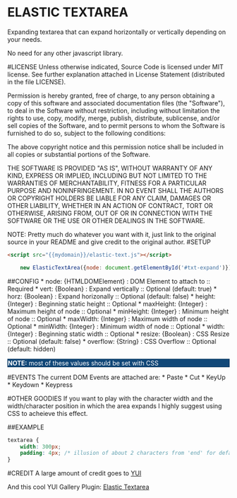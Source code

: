ELASTIC TEXTAREA
=================
Expanding textarea that can expand horizontally or vertically depending on your needs.

No need for any other javascript library.

#LICENSE
Unless otherwise indicated, Source Code is licensed under MIT license.
See further explanation attached in License Statement (distributed in the file
LICENSE).

Permission is hereby granted, free of charge, to any person obtaining a copy of
this software and associated documentation files (the "Software"), to deal in
the Software without restriction, including without limitation the rights to
use, copy, modify, merge, publish, distribute, sublicense, and/or sell copies
of the Software, and to permit persons to whom the Software is furnished to do
so, subject to the following conditions:

The above copyright notice and this permission notice shall be included in all
copies or substantial portions of the Software.

THE SOFTWARE IS PROVIDED "AS IS", WITHOUT WARRANTY OF ANY KIND, EXPRESS OR
IMPLIED, INCLUDING BUT NOT LIMITED TO THE WARRANTIES OF MERCHANTABILITY,
FITNESS FOR A PARTICULAR PURPOSE AND NONINFRINGEMENT. IN NO EVENT SHALL THE
AUTHORS OR COPYRIGHT HOLDERS BE LIABLE FOR ANY CLAIM, DAMAGES OR OTHER
LIABILITY, WHETHER IN AN ACTION OF CONTRACT, TORT OR OTHERWISE, ARISING FROM,
OUT OF OR IN CONNECTION WITH THE SOFTWARE OR THE USE OR OTHER DEALINGS IN THE
SOFTWARE.

NOTE:
Pretty much do whatever you want with it, just link to the original source in your README and give credit to the original author.
#SETUP
```html
<script src="{{mydomain}}/elastic-text.js"></script>
```

```javascript
    new ElasticTextArea({node: document.getElementById('#txt-expand')});
```

##CONFIG
    * node: {HTMLDOMElement} : DOM Element to attach to :: Required
    * vert: {Boolean} : Expand vertically :: Optional (default: true)
    * horz: {Boolean} : Expand horizonally :: Optional (default: false)
    * height: {Integer} : Beginning static height :: Optional
    * maxHeight: {Integer} : Maximum height of node :: Optional
    * minHeight: {Integer} : Minimum height of node :: Optional
    * maxWidth: {Integer} : Maximum width of node :: Optional
    * minWidth: {Integer} : Minimum width of node :: Optional
    * width: {Integer} : Beginning static width :: Optional
    * resize: {Boolean} : CSS Resize :: Optional (default: false)
    * overflow: {String} : CSS Overflow :: Optional (default: hidden)
<div style="background-color: #114878; color: #fff; border: 1px solid #0D385E;">
    <strong>NOTE:</strong> most of these values should be set with CSS
</div>

#EVENTS
The current DOM Events are attached are:
    * Paste
    * Cut
    * KeyUp
    * Keydown
    * Keypress

#OTHER GOODIES
If you want to play with the character width and the width/character position in which
the area expands I highly suggest using CSS to acheieve this effect.

##EXAMPLE
```css
textarea {
    width: 300px;
    padding: 4px; /* illusion of about 2 characters from 'end' for default font sets */
}
```
#CREDIT
A large amount of credit goes to [YUI](http://yuilibrary.com)

And this cool YUI Gallery Plugin: [Elastic Textarea](https://github.com/jingoro/yui3-elastic-textarea)



